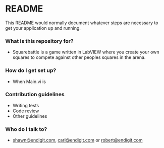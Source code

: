 # README #

This README would normally document whatever steps are necessary to get your application up and running.

### What is this repository for? ###

* Squarebattle is a game written in LabVIEW where you create your own squares to compete against other peoples squares in the arena.

### How do I get set up? ###

* When Main.vi is 


### Contribution guidelines ###

* Writing tests
* Code review
* Other guidelines

### Who do I talk to? ###

* shawn@endigit.com, carl@endigit.com or robert@endigit.com